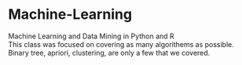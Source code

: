 # Machine-Learning
Machine Learning and Data Mining in Python and R  
This class was focused on covering as many algorithems as possible.   
Binary tree, apriori, clustering, are only a few that we covered. 
